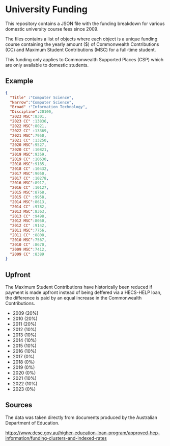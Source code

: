 # University Funding

This repository contains a JSON file with the funding breakdown for various domestic university course fees since 2009.

The files contains a list of objects where each object is a unique funding course containing the yearly amount ($) of Commonwealth Contributions (CC) and Maximum Student Contributions (MSC) for a full-time student.

This funding only applies to Commonwealth Supported Places (CSP) which are only available to domestic students.

## Example

```json
{
  "Title" :"Computer Science",
  "Narrow":"Computer Science",
  "Broad" :"Information Technology",
  "Discipline":20100,
  "2023 MSC":8301,
  "2023 CC" :13836,
  "2022 MSC":8021,
  "2022 CC" :13369,
  "2021 MSC":7950,
  "2021 CC" :13250,
  "2020 MSC":9527,
  "2020 CC" :10821,
  "2019 MSC":9359,
  "2019 CC" :10630,
  "2018 MSC":9185,
  "2018 CC" :10432,
  "2017 MSC":9050,
  "2017 CC" :10278,
  "2016 MSC":8917,
  "2016 CC" :10127,
  "2015 MSC":8768,
  "2015 CC" :9958,
  "2014 MSC":8613,
  "2014 CC" :9782,
  "2013 MSC":8363,
  "2013 CC" :9498,
  "2012 MSC":8050,
  "2012 CC" :9142,
  "2011 MSC":7756,
  "2011 CC" :8808,
  "2010 MSC":7567,
  "2010 CC" :8670,
  "2009 MSC":7412,
  "2009 CC" :8389
}
```

## Upfront

The Maximum Student Contributions have historically been reduced if payment is made upfront instead of being deffered via a HECS-HELP loan, the difference is paid by an equal increase in the Commonwealth Contributions. 

- 2009 (20%)
- 2010 (20%)
- 2011 (20%)
- 2012 (10%)
- 2013 (10%)
- 2014 (10%)
- 2015 (10%)
- 2016 (10%)
- 2017 (0%)
- 2018 (0%)
- 2019 (0%)
- 2020 (0%)
- 2021 (10%)
- 2022 (10%)
- 2023 (0%)

## Sources

The data was taken directly from documents produced by the Australian Department of Education.

https://www.dese.gov.au/higher-education-loan-program/approved-hep-information/funding-clusters-and-indexed-rates
